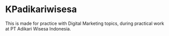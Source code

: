# KPadikariwisesa
 This is made for practice with Digital Marketing topics, during practical work at PT Adikari Wisesa Indonesia.
